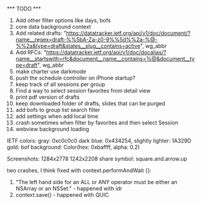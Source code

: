 *** TODO ***

1. Add other filter options like days, bofs
2. core data background context
3. Add related drafts: "https://datatracker.ietf.org/api/v1/doc/document/?name__regex=draft-%%5bA-Za-z0-9%%5d%%2a-%@-%%2a&type=draft&states__slug__contains=active", wg_abbr
4. Add RFCs: "https://datatracker.ietf.org/api/v1/doc/docalias/?name__startswith=rfc&document__name__contains=%@&document__type=draft", wg_abbr
5. make charter use darkmode
6. push the schedule controller on iPhone startup?
7. keep track of all sessions per group
8. Find a way to select session favorites from detail view
9. print pdf version of drafts
10. keep downloaded folder of drafts, slides that can be purged
11. add bofs to group list search filter
12. add settings when add local time
13. crash sometimes when filter by favorites and then select Session
14. webview background loading

IETF colors:
	gray: 0xc0c0c0
	dark blue: 0x434254, slightly lighter: 1A329D
	gold: 
	bof background: Color(hex: 0xbaffff, alpha: 0.2)

Screenshots:
	1284x2778
	1242x2208
share symbol: square.and.arrow.up

two crashes, I think fixed with context.performAndWait {}:
1. "The left hand side for an ALL or ANY operator must be either an NSArray or an NSSet." - happened with idr
2. context.save() - happened with QUIC
